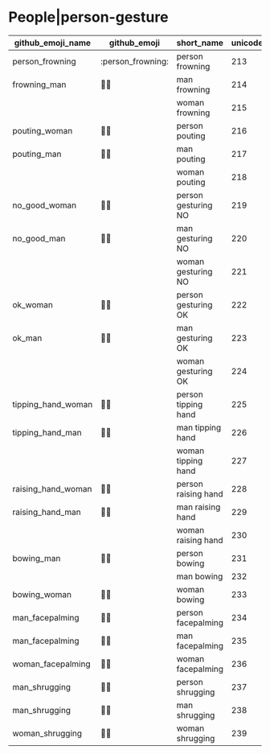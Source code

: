# People|person-gesture

|github_emoji_name|github_emoji|short_name|unicode_index|
|---|---|---|---|
|person_frowning|:person_frowning:|person frowning|213|
|frowning_man|:frowning_man:|man frowning|214|
|||woman frowning|215|
|pouting_woman|:pouting_woman:|person pouting|216|
|pouting_man|:pouting_man:|man pouting|217|
|||woman pouting|218|
|no_good_woman|:no_good_woman:|person gesturing NO|219|
|no_good_man|:no_good_man:|man gesturing NO|220|
|||woman gesturing NO|221|
|ok_woman|:ok_woman:|person gesturing OK|222|
|ok_man|:ok_man:|man gesturing OK|223|
|||woman gesturing OK|224|
|tipping_hand_woman|:tipping_hand_woman:|person tipping hand|225|
|tipping_hand_man|:tipping_hand_man:|man tipping hand|226|
|||woman tipping hand|227|
|raising_hand_woman|:raising_hand_woman:|person raising hand|228|
|raising_hand_man|:raising_hand_man:|man raising hand|229|
|||woman raising hand|230|
|bowing_man|:bowing_man:|person bowing|231|
|||man bowing|232|
|bowing_woman|:bowing_woman:|woman bowing|233|
|man_facepalming|:man_facepalming:|person facepalming|234|
|man_facepalming|:man_facepalming:|man facepalming|235|
|woman_facepalming|:woman_facepalming:|woman facepalming|236|
|man_shrugging|:man_shrugging:|person shrugging|237|
|man_shrugging|:man_shrugging:|man shrugging|238|
|woman_shrugging|:woman_shrugging:|woman shrugging|239|
